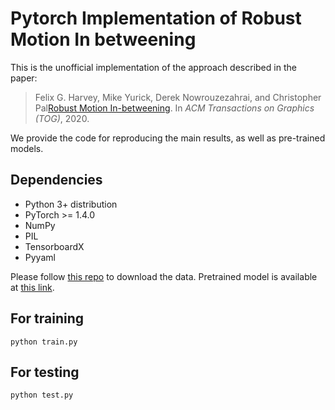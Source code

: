 # Pytorch Implementation of Robust Motion In betweening

This is the unofficial implementation of the approach described in the paper:
> Felix G. Harvey, Mike Yurick, Derek Nowrouzezahrai, and Christopher Pal[Robust Motion In-betweening](https://static-wordpress.akamaized.net/montreal.ubisoft.com/wp-content/uploads/2020/07/09155337/RobustMotionInbetweening.pdf). In *ACM Transactions on Graphics (TOG)*, 2020.

We provide the code for reproducing the main results, as well as pre-trained models.

## Dependencies
- Python 3+ distribution
- PyTorch >= 1.4.0
- NumPy 
- PIL
- TensorboardX
- Pyyaml

Please follow [this repo](https://github.com/ubisoft/ubisoft-laforge-animation-dataset) to download the data. Pretrained model is available at [this link](https://drive.google.com/file/d/1-BjR9CjOwZnpJQs7uW5xY5PAoKF9neC_/view?usp=sharing).

## For training
```
python train.py
```

## For testing
```
python test.py
```

